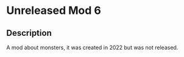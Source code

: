 # Unreleased Mod 6
## Description
A mod about monsters, it was created in 2022 but was not released.
